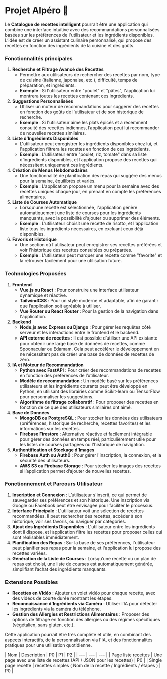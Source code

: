# Projet AIpéro 🍺

Le **Catalogue de recettes intelligent** pourrait être une application qui combine une interface intuitive avec des recommandations personnalisées basées sur les préférences de l'utilisateur et les ingrédients disponibles. L’idée est de créer un assistant culinaire personnalisé, qui propose des recettes en fonction des ingrédients de la cuisine et des goûts.

### Fonctionnalités principales

1. **Recherche et Filtrage Avancé des Recettes**
    - Permettre aux utilisateurs de rechercher des recettes par nom, type de cuisine (italienne, japonaise, etc.), difficulté, temps de préparation, et ingrédients.
    - **Exemple** : Si l'utilisateur entre "poulet" et "pâtes", l'application lui montrera toutes les recettes contenant ces ingrédients.
2. **Suggestions Personnalisées**
    - Utiliser un moteur de recommandations pour suggérer des recettes en fonction des goûts de l'utilisateur et de son historique de recherche.
    - **Exemple** : Si l'utilisateur aime les plats épicés et a récemment consulté des recettes indiennes, l’application peut lui recommander de nouvelles recettes similaires.
3. **Liste d’Ingrédients Disponibles**
    - L'utilisateur peut enregistrer les ingrédients disponibles chez lui, et l'application filtrera les recettes en fonction de ces ingrédients.
    - **Exemple** : L’utilisateur entre "poulet, riz, tomate" dans sa liste d’ingrédients disponibles, et l’application propose des recettes qui nécessitent uniquement ces ingrédients.
4. **Création de Menus Hebdomadaires**
    - Une fonctionnalité de planification des repas qui suggère des menus pour la semaine, équilibrés et variés.
    - **Exemple** : L’application propose un menu pour la semaine avec des recettes uniques chaque jour, en prenant en compte les préférences alimentaires.
5. **Liste de Courses Automatique**
    - Lorsqu'une recette est sélectionnée, l'application génère automatiquement une liste de courses pour les ingrédients manquants, avec la possibilité d'ajouter ou supprimer des éléments.
    - **Exemple** : L’utilisateur choisit une recette de risotto, et l'application liste tous les ingrédients nécessaires, en excluant ceux déjà disponibles.
6. **Favoris et Historique**
    - Une section où l'utilisateur peut enregistrer ses recettes préférées et voir l'historique des recettes consultées ou préparées.
    - **Exemple** : L'utilisateur peut marquer une recette comme "favorite" et la retrouver facilement pour une utilisation future.

### Technologies Proposées

1. **Frontend**
    - **Vue.js ou React** : Pour construire une interface utilisateur dynamique et réactive.
    - **TailwindCSS** : Pour un style moderne et adaptable, afin de garantir que l’application soit agréable à utiliser.
    - **Vue Router ou React Router** : Pour la gestion de la navigation dans l'application.
2. **Backend**
    - **Node.js avec Express ou Django** : Pour gérer les requêtes côté serveur et les interactions entre le frontend et le backend.
    - **API externe de recettes** : Il est possible d’utiliser une API existante pour obtenir une large base de données de recettes, comme Spoonacular ou Edamam. Cela peut accélérer le développement en ne nécessitant pas de créer une base de données de recettes de zéro.
3. **IA et Moteur de Recommandation**
    - **Python avec FastAPI** : Pour créer des recommandations de recettes en fonction des préférences de l’utilisateur.
    - **Modèle de recommandation** : Un modèle basé sur les préférences utilisateurs et les ingrédients courants peut être développé en Python, en utilisant des librairies comme Scikit-learn ou TensorFlow pour personnaliser les suggestions.
    - **Algorithme de filtrage collaboratif** : Pour proposer des recettes en fonction de ce que des utilisateurs similaires ont aimé.
4. **Base de Données**
    - **MongoDB ou PostgreSQL** : Pour stocker les données des utilisateurs (préférences, historique de recherche, recettes favorites) et les informations sur les recettes.
    - **Firebase Firestore** : Alternative réactive et facilement intégrable pour gérer des données en temps réel, particulièrement utile pour les listes de courses partagées ou l'historique de navigation.
5. **Authentification et Stockage d’Images**
    - **Firebase Auth ou Auth0** : Pour gérer l'inscription, la connexion, et la sécurité des utilisateurs.
    - **AWS S3 ou Firebase Storage** : Pour stocker les images des recettes si l’application permet d’ajouter de nouvelles recettes.

### Fonctionnement et Parcours Utilisateur

1. **Inscription et Connexion** : L’utilisateur s'inscrit, ce qui permet de sauvegarder ses préférences et son historique. Une inscription via Google ou Facebook peut être envisagée pour faciliter le processus.
2. **Interface Principale** : L'utilisateur voit une sélection de recettes recommandées. Il peut rechercher des recettes, accéder à son historique, voir ses favoris, ou naviguer par catégories.
3. **Ajout des Ingrédients Disponibles** : L'utilisateur entre les ingrédients dont il dispose, et l’application filtre les recettes pour proposer celles qui sont réalisables immédiatement.
4. **Planification des Repas** : Sur la base de ses préférences, l'utilisateur peut planifier ses repas pour la semaine, et l'application lui propose des recettes variées.
5. **Génération de la Liste de Courses** : Lorsqu’une recette ou un plan de repas est choisi, une liste de courses est automatiquement générée, simplifiant l’achat des ingrédients manquants.

### Extensions Possibles

- **Recettes en Vidéo** : Ajouter un volet vidéo pour chaque recette, avec des vidéos de courte durée montrant les étapes.
- **Reconnaissance d’Ingrédients via Caméra** : Utiliser l’IA pour détecter les ingrédients via la caméra du téléphone.
- **Gestion des Allergies et Restrictions Alimentaires** : Proposer des options de filtrage en fonction des allergies ou des régimes spécifiques (végétalien, sans gluten, etc.).

Cette application pourrait être très complète et utile, en combinant des aspects interactifs, de la personnalisation via l'IA, et des fonctionnalités pratiques pour une utilisation quotidienne.

| Nom | Description | P0 | P1 | P2  |
| --- | --- | --- |
| Page liste recettes  | Une page avec une liste de recettes (API / JSON pour les recettes)  | P0 |
| Single page recette | recettes simples ( Nom de la recette / Ingrédients / étapes )  | P0 |
